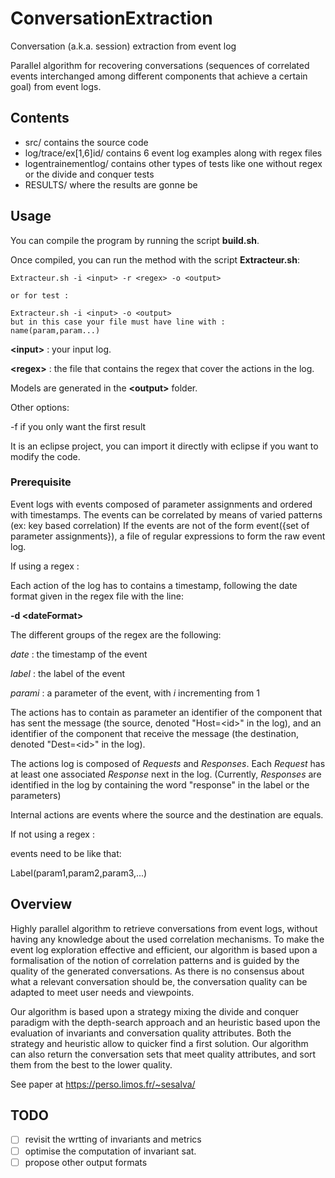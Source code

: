 # ConversationExtraction
Conversation (a.k.a. session) extraction from event log

Parallel algorithm for recovering conversations (sequences of correlated events interchanged among different components that achieve a certain goal) from event logs.
## Contents
* src/ contains the source code
* log/trace/ex[1,6]id/ contains 6 event log examples along with regex files
* logentrainementlog/ contains other types of tests like one without regex or the divide and conquer tests
* RESULTS/ where the results are gonne be

## Usage
You can compile the program by running the script **build.sh**.

Once compiled, you can run the method with the script **Extracteur.sh**:
  ```
  Extracteur.sh -i <input> -r <regex> -o <output>
  
  or for test :
  
  Extracteur.sh -i <input> -o <output> 
  but in this case your file must have line with : 
  name(param,param...)
  ```
  **\<input\>** : your input log.

  **\<regex\>** : the file that contains the regex that cover the actions in the log.
  
  Models are generated in the **\<output\>** folder.

Other options:
 
-f if you only want the first result

It is an eclipse project, you can import it directly with eclipse if you want to modify the code.

### Prerequisite

Event logs with events composed of parameter assignments and ordered with timestamps. 
The events can be correlated by means of varied patterns (ex: key based correlation)
If the events are not of the form event({set of parameter assignments}), a file of regular expressions to form the raw event log.

If using a regex :


Each action of the log has to contains a timestamp, following the date format given in the regex file with the line:

**-d \<dateFormat\>** 

The different groups of the regex are the following:

*date* : the timestamp of the event

*label* : the label of the event

*parami* : a parameter of the event, with *i* incrementing from 1


The actions has to contain as parameter an identifier of the component that has sent the message (the source, denoted "Host=\<id\>" in the log), and an identifier of the component that receive the message (the destination, denoted "Dest=\<id\>" in the log). 

The actions log is composed of *Requests* and *Responses*. Each *Request* has at least one associated *Response* next in the log. (Currently, *Responses* are identified in the log by containing the word "response" in the label or the parameters) 

Internal actions are events where the source and the destination are equals.

If not using a regex :

events need to be like that:

Label(param1,param2,param3,...)

## Overview
Highly parallel algorithm to retrieve conversations from event logs, without having any knowledge about the used correlation mechanisms. 
To make the event log exploration effective and efficient, our algorithm is based upon a formalisation of the notion of correlation patterns and is guided by the quality of the generated conversations. As there is no consensus about what a relevant conversation should be, the conversation quality can be adapted to meet user needs and viewpoints. 

Our algorithm is based upon a strategy mixing the divide and conquer paradigm with the depth-search approach  and an heuristic based upon the evaluation of invariants and conversation quality attributes. Both the strategy and heuristic allow to quicker find a first solution. Our algorithm can also return the conversation sets that meet quality attributes, and sort them from the best to the lower quality. 

See paper at https://perso.limos.fr/~sesalva/

## TODO
 - [ ] revisit the wrtting of invariants and metrics 
 - [ ] optimise the computation of invariant sat.
 - [ ] propose other output formats  
